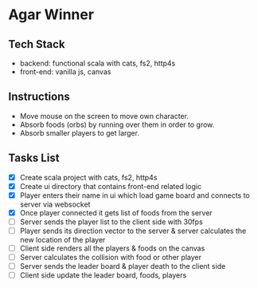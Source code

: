 # Agar Winner

## Tech Stack 
- backend: functional scala with cats, fs2, http4s
- front-end: vanilla js, canvas

## Instructions
  - Move mouse on the screen to move own character.
  - Absorb foods (orbs) by running over them in order to grow.
  - Absorb smaller players to get larger.

## Tasks List
 - [x] Create scala project with cats, fs2, http4s
 - [x] Create ui directory that contains front-end related logic 
 - [x] Player enters their name in ui which load game board and connects to server via websocket
 - [x] Once player connected it gets list of foods from the server
 - [ ] Server sends the player list to the client side with 30fps
 - [ ] Player sends its direction vector to the server & server calculates the new location of the player
 - [ ] Client side renders all the players & foods on the canvas
 - [ ] Server calculates the collision with food or other player 
 - [ ] Server sends the leader board & player death to the client side
 - [ ] Client side update the leader board, foods, players
